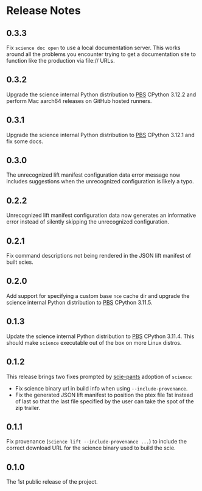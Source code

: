 # Release Notes

## 0.3.3

Fix `science doc open` to use a local documentation server. This works around all the problems
you encounter trying to get a documentation site to function like the production via file:// URLs.

## 0.3.2

Upgrade the science internal Python distribution to [PBS][PBS] CPython 3.12.2 and perform Mac
aarch64 releases on GitHub hosted runners.

## 0.3.1

Upgrade the science internal Python distribution to [PBS][PBS] CPython 3.12.1 and fix some docs.

## 0.3.0

The unrecognized lift manifest configuration data error message now includes suggestions when the
unrecognized configuration is likely a typo.

## 0.2.2

Unrecognized lift manifest configuration data now generates an informative error instead of
silently skipping the unrecognized configuration.

## 0.2.1

Fix command descriptions not being rendered in the JSON lift manifest of built scies.

## 0.2.0

Add support for specifying a custom base `nce` cache dir and upgrade the science internal Python
distribution to [PBS][PBS] CPython 3.11.5.

## 0.1.3

Update the science internal Python distribution to [PBS][PBS] CPython 3.11.4. This should make
`science` executable out of the box on more Linux distros.

## 0.1.2

This release brings two fixes prompted by [scie-pants](https://github.com/pantsbuild/scie-pants)
adoption of `science`:
+ Fix science binary url in build info when using `--include-provenance`.
+ Fix the generated JSON lift manifest to position the ptex file 1st instead of last so that the
  last file specified by the user can take the spot of the zip trailer.

## 0.1.1

Fix provenance (`science lift --include-provenance ...`) to include the correct download URL for
the science binary used to build the scie.

## 0.1.0

The 1st public release of the project.

[PBS]: https://github.com/indygreg/python-build-standalone/
